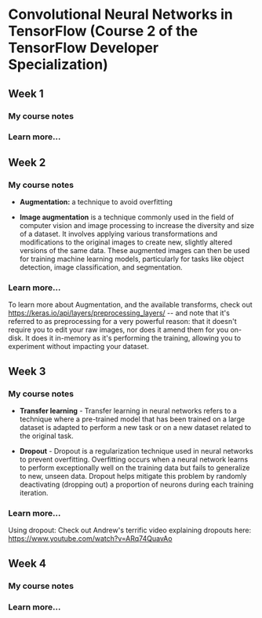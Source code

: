 # Convolutional Neural Networks in TensorFlow (Course 2 of the TensorFlow Developer Specialization)

## Week 1

### My course notes

### Learn more...

## Week 2

### My course notes

* **Augmentation:** a technique to avoid overfitting

* **Image augmentation** is a technique commonly used in the field of computer vision and image processing to increase the diversity and size of a dataset. It involves applying various transformations and modifications to the original images to create new, slightly altered versions of the same data. These augmented images can then be used for training machine learning models, particularly for tasks like object detection, image classification, and segmentation.

### Learn more...

To learn more about Augmentation, and the available transforms, check out <https://keras.io/api/layers/preprocessing_layers/>
-- and note that it's referred to as preprocessing for a very powerful reason: that it doesn't require you to edit your
raw images, nor does it amend them for you on-disk. It does it in-memory as it's performing the training, allowing you
to experiment without impacting your dataset.


## Week 3

### My course notes

* **Transfer learning** - Transfer learning in neural networks refers to a technique where a pre-trained model that has
been trained on a large dataset is adapted to perform a new task or on a new dataset related to the original task.

* **Dropout** - Dropout is a regularization technique used in neural networks to prevent overfitting. Overfitting occurs
when a neural network learns to perform exceptionally well on the training data but fails to generalize to new, unseen
data. Dropout helps mitigate this problem by randomly deactivating (dropping out) a proportion of neurons during each
training iteration.

### Learn more...

Using dropout: Check out Andrew's terrific video explaining dropouts here: <https://www.youtube.com/watch?v=ARq74QuavAo>

## Week 4

### My course notes

### Learn more...